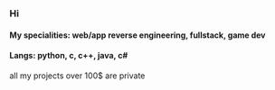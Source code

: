 ### Hi
#### My specialities: web/app reverse engineering, fullstack, game dev
#### Langs: python, c, c++, java, c#
all my projects over 100$ are private
